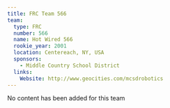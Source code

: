 ```yaml
---
title: FRC Team 566
team:
  type: FRC
  number: 566
  name: Hot Wired 566
  rookie_year: 2001
  location: Centereach, NY, USA
  sponsors:
    - Middle Country School District
  links:
    Website: http://www.geocities.com/mcsdrobotics
---
```

No content has been added for this team